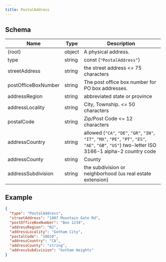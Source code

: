 ```yaml
---
title: PostalAddress
---
```

## Schema

| Name | Type | Description |
|---|---|---|
| (root) | object | A physical address. |
| type | string | const (`"PostalAddress"`)  |
| streetAddress | string | the street address <= 75 characters |
| postOfficeBoxNumber | string | The post office box number for PO box addresses. |
| addressRegion | string | abbreviated state or province |
| addressLocality | string | City, Township. <= 50 characters |
| postalCode | string | Zip/Post Code <= 12 characters |
| addressCountry | string | allowed (`"CA"`, `"DE"`, `"GR"`, `"IN"`, `"IT"`, `"MX"`, `"PE"`, `"PT"`, `"ES"`, `"AE"`, `"GB"`, `"US"`) two-letter ISO 3166-1 alpha-2 country code |
| addressCounty | string | County |
| addressSubdivision | string | the subdivision or neighborhood (us real estate extension) |

## Example



```json
{
  "type": "PostalAddress",
  "streetAddress": "1007 Mountain Gate Rd",
  "postOfficeBoxNumber": "Box 1234",
  "addressRegion": "NJ",
  "addressLocality": "Gotham City",
  "postalCode": "10010",
  "addressCountry": "CA",
  "addressCounty": "string",
  "addressSubdivision": "Gotham Heights"
}
```
